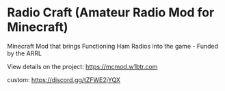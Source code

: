 # Radio Craft (Amateur Radio Mod for Minecraft)
Minecraft Mod that brings Functioning Ham Radios into the game - Funded by the ARRL

View details on the project: https://mcmod.w1btr.com


custom: https://discord.gg/tZFWE2jYQX
